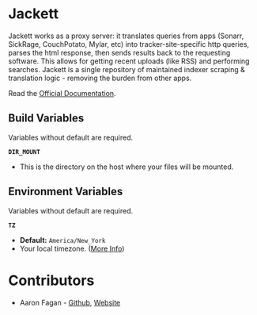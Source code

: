 # Jackett

Jackett works as a proxy server: it translates queries from apps (Sonarr, SickRage, CouchPotato, Mylar, etc) into tracker-site-specific http queries, parses the html response, then sends results back to the requesting software. This allows for getting recent uploads (like RSS) and performing searches. Jackett is a single repository of maintained indexer scraping & translation logic - removing the burden from other apps.

Read the [Official Documentation](https://hub.docker.com/r/linuxserver/jackett/).

## Build Variables

Variables without default are required.

**`DIR_MOUNT`**
- This is the directory on the host where your files will be mounted.

## Environment Variables

Variables without default are required.

**`TZ`**
- **Default:** `America/New_York`
- Your local timezone. ([More Info](https://en.wikipedia.org/wiki/List_of_tz_database_time_zones))

# Contributors

* Aaron Fagan - [Github](https://github.com/aaronfagan), [Website](https://www.aaronfagan.ca/)